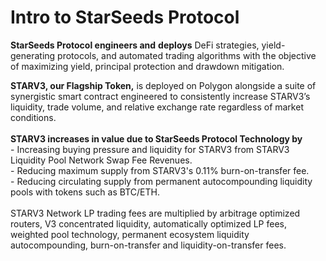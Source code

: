 # Intro to StarSeeds Protocol

**StarSeeds Protocol engineers and** **deploys** DeFi strategies, yield-generating protocols, and automated trading algorithms with the objective of maximizing yield, principal protection and drawdown mitigation.

**STARV3, our Flagship Token,** is deployed on Polygon alongside a suite of synergistic smart contract engineered to consistently increase STARV3’s liquidity, trade volume, and relative exchange rate regardless of market conditions. \
\
**STARV3 increases in value due to StarSeeds Protocol Technology by**\
\- Increasing buying pressure and liquidity for STARV3 from STARV3 Liquidity Pool Network Swap Fee Revenues.\
\- Reducing maximum supply from STARV3's 0.11% burn-on-transfer fee.\
\- Reducing circulating supply from permanent autocompounding liquidity pools with tokens such as BTC/ETH. \
\
STARV3 Network LP trading fees are multiplied by arbitrage optimized routers, V3 concentrated liquidity, automatically optimized LP fees, weighted pool technology, permanent ecosystem liquidity autocompounding, burn-on-transfer and liquidity-on-transfer fees.&#x20;

